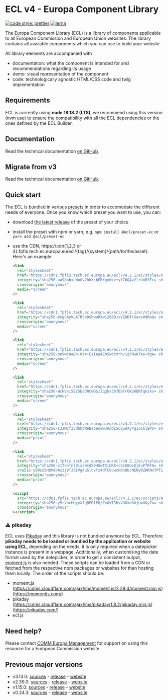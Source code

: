 # ECL v4 - Europa Component Library

[![code style: prettier](https://img.shields.io/badge/code_style-prettier-ff69b4.svg?style=flat-square)](https://github.com/prettier/prettier)
[![lerna](https://img.shields.io/badge/maintained%20with-lerna-cc00ff.svg)](https://lernajs.io/)

The Europa Component Library (ECL) is a library of components applicable to all European Commission and European Union websites. The library contains all available components which you can use to build your website.

All library elements are accompanied with

- documentation: what the component is intended for and recommendations regarding its usage
- demo: visual representation of the component
- code: technologically agnostic HTML/CSS code and twig implementation

## Requirements

ECL is currently using **node 18.18.2 (LTS)**, we recommend using this version (nvm use) to ensure the compatibility with all the ECL dependencies or the ones defined by the ECL Builder.

## Documentation

Read the technical documentation [on GitHub](docs/README.md).

## Migrate from v3

Read the technical documentation [on GitHub](docs/Migrating-v4.md).

## Quick start

The ECL is bundled in various [presets](docs/presets.md) in order to accomodate the different needs of everyone. Once you know which preset you want to use, you can:

- download [the latest release](https://github.com/ec-europa/europa-component-library/releases/latest) of the preset of your choice
- install the preset with npm or yarn, e.g. `npm install @ecl/preset-ec` or `yarn add @ecl/preset-ec`
- use the CDN, https://cdn{1,2,3 or 4}.fpfis.tech.ec.europa.eu/ecl/{tag}/{system}/{path/to/the/asset}. Here's an example:

  ```html
  <link
    rel="stylesheet"
    href="https://cdn1.fpfis.tech.ec.europa.eu/ecl/v4.2.1/ec/styles/optional/ecl-ec-default.css"
    integrity="sha256-ua98nbxLWoGv7hhXsbFRXgmWzv+yf76Q4v2lrUoR3Fc= sha384-OoPrhKa3ua+/dzUG/FIfASDJ7apIz2PH5oKSc0cnXfKFcYixDaN1sc/o5CNlPVFh sha512-qcqdScn7AvljkzIHpQrVhUmdRMV65jbmN2BmdGasd+ux1mdULA9zv7mZNDwj1tSzAjRkz2y6Wp/ZnwIJzhcjBw=="
    crossorigin="anonymous"
    media="screen"
  />
  ```

  ```html
  <link
    rel="stylesheet"
    href="https://cdn1.fpfis.tech.ec.europa.eu/ecl/v4.2.1/ec/styles/optional/ecl-reset.css"
    integrity="sha256-bXgCAykLATR548ShwuRXw126B91vVZ0DT+Saxs89RwQ= sha384-hrZT3icGaa1r80mNV4TMbBzkMyLNdstvVMhMw+hBIHFUgzonqhoxL7NaefdiD0ev sha512-bmj+v8UIUVwxCvAxPMwpwExV9P8shKn6nYNn11vMwd4szoWYD0geXokpQJkfcAXiJpzBkvoodasDB5flVX9KLg=="
    crossorigin="anonymous"
    media="screen"
  />
  ```

  ```html
  <link
    rel="stylesheet"
    href="https://cdn1.fpfis.tech.ec.europa.eu/ecl/v4.2.1/ec/styles/ecl-ec.css"
    integrity="sha256-o09wcHeQn+0t4+Esiee4Em5wdcVrh/iq7NwKT4s+dgA= sha384-PoUemzDSr5qpxOMoX45vPpu4K9klcdpT4u9BiZS4Rlidz/kcm3SxJ6NIr44aiEcP sha512-CyVOMKu4GADwBPh+bYMdcABrB0uYGGaRQLYVdXmNwcR5u/Y+79JIIGN4sUH56gMe4spiWzOat+1OWzKMkmSo2Q=="
    crossorigin="anonymous"
    media="screen"
  />
  ```

  ```html
  <link
    rel="stylesheet"
    href="https://cdn1.fpfis.tech.ec.europa.eu/ecl/v4.2.1/ec/styles/ecl-ec-utilities.css"
    integrity="sha256-WcHVni5Ei5EaORCwBS/Zqghx5b7DSYrGRpOQRTqmJks= sha384-5cH5IW8jx3sbyp7+dyvMh8Hp1Dz3B5Xq1uDXU122P03PVjcflWwKk9RCARep9Uyl sha512-o9l4cA8si3IFB6AwS7KYCuF/JC6Pk6gM6cMRkTzuIpcUidGcDQ5UuR3Smhi93rRVGdA17BbXIZthlipsoZ/6xg=="
    crossorigin="anonymous"
    media="screen"
  />
  ```

  ```html
  <link
    rel="stylesheet"
    href="https://cdn1.fpfis.tech.ec.europa.eu/ecl/v4.2.1/ec/styles/ecl-ec-print.css"
    integrity="sha256-zJJMcfZvdhhpWeNapecww3AddI5CqueXy4qIoC6lBPs= sha384-fX/CDxq96yjrfPJ5RPALfPT2A0ovgrWome+T06PXvCi04+MHYOijRBYns6Cfj/m9 sha512-/O446nf5ydknM6RrNaiA4L+M7ZLtkDp3TM+jZpRRrgsH8IbS1yHEq0KBVPk/r2mdcuTLOELCc9iMb5wBe2ZZCA=="
    crossorigin="anonymous"
    media="print"
  />
  ```

  ```html
  <link
    rel="stylesheet"
    href="https://cdn1.fpfis.tech.ec.europa.eu/ecl/v4.2.1/ec/styles/optional/ecl-ec-default-print.css"
    integrity="sha256-xITknTnl9ixa9cd594GwTXiORX+c5zG0qiEjEuPfRFA= sha384-oQZ/G4PVl83KSJhMtY9d7HyALV497iJD2iSF4FZpVO2OX9URPCmdwn+pAbiFv0p3
    sha512-y5WszSHQV8bAc2j8Tz9IVg4u5lnvYz4dTCGuwcnOn8bcNENyRZHKNv7PTLlC/2ZEbT1tpaUIxAjF3xugExWtTA=="
    crossorigin="anonymous"
    media="print"
  />
  ```

  ```html
  <script
    src="https://cdn1.fpfis.tech.ec.europa.eu/ecl/v4.2.1/ec/scripts/ecl-ec.js"
    integrity="sha256-y5rVncHHyyX7qBPRlPU/ZnOXT3BsVH8Xa8OjUwUKy7o= sha384-EPTdp0yQcD+8jxjIqkpNIfrUnAQ38ILnW8H7JhUL9z79ee7ILXJu9oNaWzyOCpTq sha512-aAO2/PE52JUtAkkciWHFf6o0/TewF7a0d7r86eoEHW0AVQSJ+12dnKaxFLRgxJt7tQvaDEOpndjDDQ78tb5FZA=="
    crossorigin="anonymous"
  ></script>
  ```

### :warning: pikaday

ECL uses [Pikaday](https://github.com/Pikaday/Pikaday) and this library is not bundled anymore by ECL.
Therefore **pikaday needs to be loaded or bundled by the application or website using ECL**, depending on the needs, it is only required when a datepicker instance is present in a webpage.
Additionally, when customising the date format used by the datepicker, in order to get a consistent output, [moment.js](https://momentjs.com/) is also needed.
These scripts can be loaded from a CDN or fetched from the respective npm packages or websites for then hosting them locally.
The order of the scripts should be:

- moment.js (https://cdnjs.cloudflare.com/ajax/libs/moment.js/2.29.4/moment.min.js) (https://momentjs.com/)
- pikaday (https://cdnjs.cloudflare.com/ajax/libs/pikaday/1.8.2/pikaday.min.js) (https://pikaday.com/)
- ecl.js

## Need help?

Please contact [COMM Europa Management](mailto:Europamanagement@ec.europa.eu) for support on using this resource for a European Commission website.

## Previous major versions

- v3.13.0: [sources](https://github.com/ec-europa/europa-component-library/tree/v3) - [release](https://github.com/ec-europa/europa-component-library/releases/tag/v3.13.0) - [website](https://ec.europa.eu/component-library/v3.13.0/)
- v2.39.0: [sources](https://github.com/ec-europa/europa-component-library/tree/v2) - [release](https://github.com/ec-europa/europa-component-library/releases/tag/v2.39.0) - [website](https://ec.europa.eu/component-library/v2.39.0/)
- v1.15.0: [sources](https://github.com/ec-europa/europa-component-library/tree/v1) - [release](https://github.com/ec-europa/europa-component-library/releases/tag/v1.15.0) - [website](https://ec.europa.eu/component-library/v1.15.0/)
- v0.24.3: [sources](https://github.com/ec-europa/europa-component-library/tree/v0) - [release](https://github.com/ec-europa/europa-component-library/releases/tag/v0.24.3) - [website](https://ec.europa.eu/component-library/v0.24.3/)
